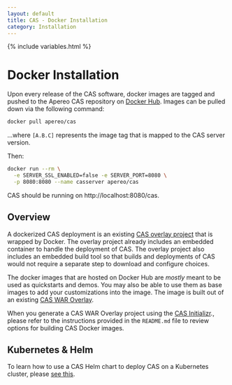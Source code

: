 ```yaml
---
layout: default
title: CAS - Docker Installation
category: Installation
---
```

{% include variables.html %}


# Docker Installation

Upon every release of the CAS software, docker images are tagged and pushed
to the Apereo CAS repository on [Docker Hub](https://hub.docker.com/r/apereo/cas/).
Images can be pulled down via the following command:

```bash
docker pull apereo/cas
```

...where `[A.B.C]` represents the image tag that is mapped to the CAS server version.
        
Then:

```bash
docker run --rm \
  -e SERVER_SSL_ENABLED=false -e SERVER_PORT=8080 \
  -p 8080:8080 --name casserver apereo/cas
```

CAS should be running on http://localhost:8080/cas.

## Overview

A dockerized CAS deployment is an existing [CAS overlay project](WAR-Overlay-Installation.html) that is wrapped by Docker.
The overlay project already includes an embedded container to handle the deployment of CAS.
The overlay project also includes an embedded build tool so that builds and deployments of CAS 
would not require a separate step to download and configure choices. 

The docker images that are hosted on Docker Hub are *mostly* meant to be used
as quickstarts and demos. You may also be able to use them as
base images to add your customizations into the image. The image
is built out of an existing [CAS WAR Overlay](WAR-Overlay-Installation.html).

When you generate a CAS WAR Overlay project using the [CAS Initializr](WAR-Overlay-Initializr.html)., 
please refer to the instructions provided in the `README.md`
file to review options for building CAS Docker images.
  
## Kubernetes & Helm

To learn how to use a CAS Helm chart to deploy CAS on a Kubernetes cluster, please [see this](Kubernetes-Helm-Deployment.html). 
